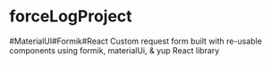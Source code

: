 # forceLogProject
#MaterialUI#Formik#React
Custom request form built with re-usable components using formik, materialUi, & yup React library  
